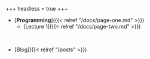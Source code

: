 +++
headless = true
+++

- [**Programming**]({{< relref "/docs/page-one.md" >}})
    - [Lecture 1]({{< relref "/docs/page-two.md" >}})

<br />

- [Blog]({{< relref "/posts" >}})
